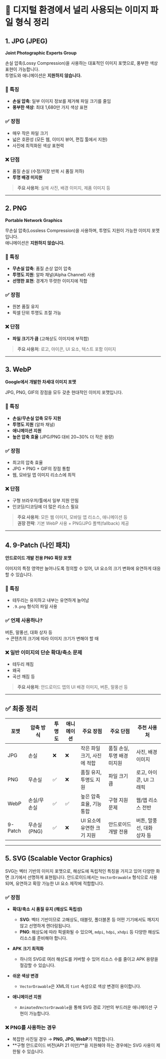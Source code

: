 # 📁 디지털 환경에서 널리 사용되는 이미지 파일 형식 정리

## 1. JPG (JPEG)

**Joint Photographic Experts Group**

손실 압축(Lossy Compression)을 사용하는 대표적인 이미지 포맷으로, 풍부한 색상 표현이 가능합니다.  
투명도와 애니메이션은 **지원하지 않습니다.**

### 🔧 특징
- **손실 압축**: 일부 이미지 정보를 제거해 파일 크기를 줄임  
- **풍부한 색상**: 최대 1,680만 가지 색상 표현

### ✅ 장점
- 매우 작은 파일 크기  
- 넓은 호환성 (모든 웹, 이미지 뷰어, 편집 툴에서 지원)  
- 사진에 최적화된 색상 표현력  

### ❌ 단점
- 품질 손실 (수정/저장 반복 시 품질 저하)  
- **투명 배경 미지원**  

> **주요 사용처**: 실제 사진, 배경 이미지, 제품 이미지 등

---

## 2. PNG

**Portable Network Graphics**

무손실 압축(Lossless Compression)을 사용하며, 투명도 지원이 가능한 이미지 포맷입니다.  
애니메이션은 **지원하지 않습니다.**

### 🔧 특징
- **무손실 압축**: 품질 손상 없이 압축  
- **투명도 지원**: 알파 채널(Alpha Channel) 사용  
- **선명한 표현**: 경계가 뚜렷한 이미지에 적합

### ✅ 장점
- 원본 품질 유지  
- 픽셀 단위 투명도 조절 가능  

### ❌ 단점
- **파일 크기가 큼** (고해상도 이미지에 부적합)

> **주요 사용처**: 로고, 아이콘, UI 요소, 텍스트 포함 이미지

---

## 3. WebP

**Google에서 개발한 차세대 이미지 포맷**

JPG, PNG, GIF의 장점을 모두 갖춘 현대적인 이미지 포맷입니다.

### 🔧 특징
- **손실/무손실 압축 모두 지원**
- **투명도 지원** (알파 채널)
- **애니메이션 지원**
- **높은 압축 효율** (JPG/PNG 대비 20~30% 더 작은 용량)

### ✅ 장점
- 최고의 압축 효율  
- JPG + PNG + GIF의 장점 통합  
- 웹, 모바일 앱 이미지 리소스에 최적  

### ❌ 단점
- 구형 브라우저/툴에서 일부 지원 안됨  
- 인코딩/디코딩에 더 많은 리소스 필요  

> **주요 사용처**: 모든 웹 이미지, 모바일 앱 리소스, 애니메이션 등  
> **권장 전략**: 기본 WebP 사용 + PNG/JPG 폴백(fallback) 제공

---

## 4. 9-Patch (나인 패치)

**안드로이드 개발 전용 PNG 확장 포맷**

이미지의 특정 영역만 늘어나도록 정의할 수 있어, UI 요소의 크기 변화에 유연하게 대응할 수 있습니다.

### 🔧 특징
- 테두리는 유지하고 내부는 유연하게 늘어남  
- `.9.png` 형식의 파일 사용

### ✅ 언제 사용하나?
버튼, 말풍선, 대화 상자 등  
→ 콘텐츠의 크기에 따라 이미지 크기가 변해야 할 때

### ❌ 일반 이미지의 단순 확대/축소 문제
- 테두리 깨짐
- 왜곡
- 곡선 깨짐 등

> **주요 사용처**: 안드로이드 앱의 UI 배경 이미지, 버튼, 말풍선 등

---

## ✅ 최종 정리

| 포맷   | 압축 방식     | 투명도 | 애니메이션 | 주요 장점                        | 주요 단점                      | 추천 사용처                      |
|--------|---------------|--------|------------|----------------------------------|-------------------------------|----------------------------------|
| JPG    | 손실          | ❌     | ❌         | 작은 파일 크기, 사진에 적합     | 품질 손실, 투명 배경 미지원   | 사진, 배경 이미지               |
| PNG    | 무손실        | ✅     | ❌         | 품질 유지, 투명도 지원          | 파일 크기 큼                  | 로고, 아이콘, UI 그래픽         |
| WebP   | 손실/무손실   | ✅     | ✅         | 높은 압축 효율, 기능 통합       | 구형 지원 문제                | 웹/앱 리소스 전반               |
| 9-Patch| 무손실 (PNG)  | ✅     | ❌         | UI 요소에 유연한 크기 지원      | 안드로이드 개발 전용          | 버튼, 말풍선, 대화 상자 등     |

---

## 5. SVG (Scalable Vector Graphics)

SVG는 벡터 기반의 이미지 포맷으로, 해상도에 독립적인 특징을 가지고 있어 다양한 화면 크기에서 선명하게 표현됩니다. 안드로이드에서는 `VectorDrawable` 형식으로 사용되며, 유연하고 확장 가능한 UI 요소 제작에 적합합니다.

### ✅ 장점

- **확대/축소 시 품질 유지 (해상도 독립성)**  
  - **SVG**: 벡터 기반이므로 고해상도, 태블릿, 폴더블폰 등 어떤 기기에서도 깨지지 않고 선명하게 렌더링됩니다.  
  - **PNG**: 해상도에 따라 픽셀화될 수 있으며, `mdpi`, `hdpi`, `xhdpi` 등 다양한 해상도 리소스를 준비해야 합니다.

- **APK 크기 최적화**  
  - 하나의 SVG로 여러 해상도를 커버할 수 있어 리소스 수를 줄이고 APK 용량을 절감할 수 있습니다.

- **쉬운 색상 변경**  
  - `VectorDrawable`은 XML의 `tint` 속성으로 색상 변경이 용이합니다.

- **애니메이션 지원**  
  - `AnimatedVectorDrawable`을 통해 SVG 경로 기반의 부드러운 애니메이션 구현이 가능합니다.

### ❌ PNG를 사용하는 경우

- 복잡한 사진일 경우 → **PNG, JPG, WebP**가 적합합니다.  
- **구형 안드로이드 버전(API 21 미만)**을 지원해야 하는 경우에는 SVG 사용이 제한될 수 있습니다.
